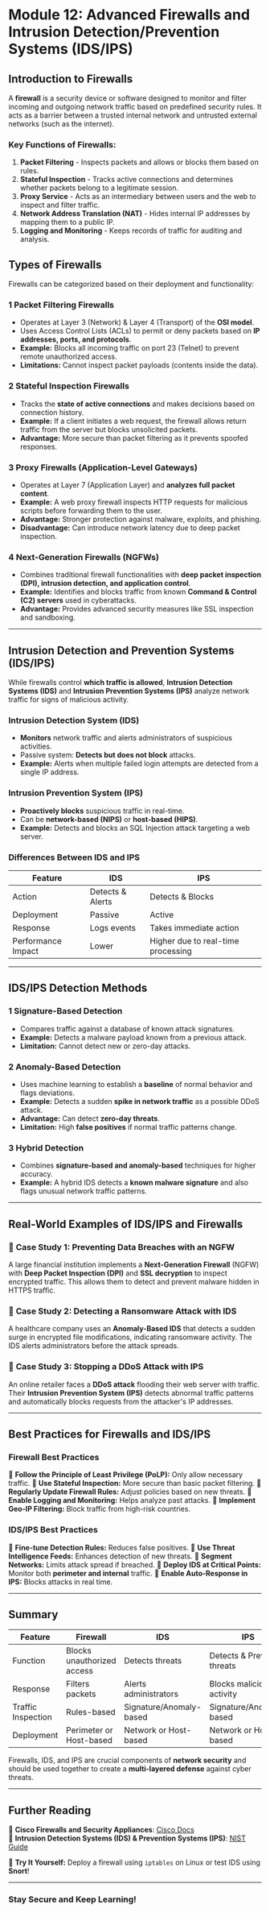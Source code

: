 # Module 12: Advanced Firewalls and Intrusion Detection/Prevention Systems (IDS/IPS)

##  Introduction to Firewalls
A **firewall** is a security device or software designed to monitor and filter incoming and outgoing network traffic based on predefined security rules. It acts as a barrier between a trusted internal network and untrusted external networks (such as the internet).

###  Key Functions of Firewalls:
1. **Packet Filtering** - Inspects packets and allows or blocks them based on rules.
2. **Stateful Inspection** - Tracks active connections and determines whether packets belong to a legitimate session.
3. **Proxy Service** - Acts as an intermediary between users and the web to inspect and filter traffic.
4. **Network Address Translation (NAT)** - Hides internal IP addresses by mapping them to a public IP.
5. **Logging and Monitoring** - Keeps records of traffic for auditing and analysis.

##  Types of Firewalls
Firewalls can be categorized based on their deployment and functionality:

### 1️ **Packet Filtering Firewalls**
- Operates at Layer 3 (Network) & Layer 4 (Transport) of the **OSI model**.
- Uses Access Control Lists (ACLs) to permit or deny packets based on **IP addresses, ports, and protocols**.
-  **Example:** Blocks all incoming traffic on port 23 (Telnet) to prevent remote unauthorized access.
-  **Limitations:** Cannot inspect packet payloads (contents inside the data).

### 2️ **Stateful Inspection Firewalls**
- Tracks the **state of active connections** and makes decisions based on connection history.
-  **Example:** If a client initiates a web request, the firewall allows return traffic from the server but blocks unsolicited packets.
-  **Advantage:** More secure than packet filtering as it prevents spoofed responses.

### 3️ **Proxy Firewalls** (Application-Level Gateways)
- Operates at Layer 7 (Application Layer) and **analyzes full packet content**.
-  **Example:** A web proxy firewall inspects HTTP requests for malicious scripts before forwarding them to the user.
-  **Advantage:** Stronger protection against malware, exploits, and phishing.
-  **Disadvantage:** Can introduce network latency due to deep packet inspection.

### 4️ **Next-Generation Firewalls (NGFWs)**
- Combines traditional firewall functionalities with **deep packet inspection (DPI), intrusion detection, and application control**.
-  **Example:** Identifies and blocks traffic from known **Command & Control (C2) servers** used in cyberattacks.
-  **Advantage:** Provides advanced security measures like SSL inspection and sandboxing.

---

##  Intrusion Detection and Prevention Systems (IDS/IPS)
While firewalls control **which traffic is allowed**, **Intrusion Detection Systems (IDS)** and **Intrusion Prevention Systems (IPS)** analyze network traffic for signs of malicious activity.

###  Intrusion Detection System (IDS)
- **Monitors** network traffic and alerts administrators of suspicious activities.
- Passive system: **Detects but does not block** attacks.
-  **Example:** Alerts when multiple failed login attempts are detected from a single IP address.

###  Intrusion Prevention System (IPS)
- **Proactively blocks** suspicious traffic in real-time.
- Can be **network-based (NIPS)** or **host-based (HIPS)**.
-  **Example:** Detects and blocks an SQL Injection attack targeting a web server.

###  Differences Between IDS and IPS
| Feature | IDS | IPS |
|---------|-----|-----|
| Action | Detects & Alerts | Detects & Blocks |
| Deployment | Passive | Active |
| Response | Logs events | Takes immediate action |
| Performance Impact | Lower | Higher due to real-time processing |

---

##  IDS/IPS Detection Methods
### 1️ **Signature-Based Detection**
- Compares traffic against a database of known attack signatures.
-  **Example:** Detects a malware payload known from a previous attack.
-  **Limitation:** Cannot detect new or zero-day attacks.

### 2️ **Anomaly-Based Detection**
- Uses machine learning to establish a **baseline** of normal behavior and flags deviations.
-  **Example:** Detects a sudden **spike in network traffic** as a possible DDoS attack.
-  **Advantage:** Can detect **zero-day threats**.
-  **Limitation:** High **false positives** if normal traffic patterns change.

### 3️ **Hybrid Detection**
- Combines **signature-based and anomaly-based** techniques for higher accuracy.
-  **Example:** A hybrid IDS detects a **known malware signature** and also flags unusual network traffic patterns.

---

##  Real-World Examples of IDS/IPS and Firewalls
### 🔹 **Case Study 1: Preventing Data Breaches with an NGFW**
A large financial institution implements a **Next-Generation Firewall** (NGFW) with **Deep Packet Inspection (DPI)** and **SSL decryption** to inspect encrypted traffic. This allows them to detect and prevent malware hidden in HTTPS traffic.

### 🔹 **Case Study 2: Detecting a Ransomware Attack with IDS**
A healthcare company uses an **Anomaly-Based IDS** that detects a sudden surge in encrypted file modifications, indicating ransomware activity. The IDS alerts administrators before the attack spreads.

### 🔹 **Case Study 3: Stopping a DDoS Attack with IPS**
An online retailer faces a **DDoS attack** flooding their web server with traffic. Their **Intrusion Prevention System (IPS)** detects abnormal traffic patterns and automatically blocks requests from the attacker's IP addresses.

---

##  Best Practices for Firewalls and IDS/IPS
###  **Firewall Best Practices**
🔹 **Follow the Principle of Least Privilege (PoLP):** Only allow necessary traffic.
🔹 **Use Stateful Inspection:** More secure than basic packet filtering.
🔹 **Regularly Update Firewall Rules:** Adjust policies based on new threats.
🔹 **Enable Logging and Monitoring:** Helps analyze past attacks.
🔹 **Implement Geo-IP Filtering:** Block traffic from high-risk countries.

###  **IDS/IPS Best Practices**
🔹 **Fine-tune Detection Rules:** Reduces false positives.
🔹 **Use Threat Intelligence Feeds:** Enhances detection of new threats.
🔹 **Segment Networks:** Limits attack spread if breached.
🔹 **Deploy IDS at Critical Points:** Monitor both **perimeter and internal** traffic.
🔹 **Enable Auto-Response in IPS:** Blocks attacks in real time.

---

##  Summary
| Feature | Firewall | IDS | IPS |
|---------|---------|-----|-----|
| Function | Blocks unauthorized access | Detects threats | Detects & Prevents threats |
| Response | Filters packets | Alerts administrators | Blocks malicious activity |
| Traffic Inspection | Rules-based | Signature/Anomaly-based | Signature/Anomaly-based |
| Deployment | Perimeter or Host-based | Network or Host-based | Network or Host-based |

Firewalls, IDS, and IPS are crucial components of **network security** and should be used together to create a **multi-layered defense** against cyber threats. 

---

##  Further Reading
🔹 **Cisco Firewalls and Security Appliances**: [Cisco Docs](https://www.cisco.com/c/en/us/products/security/firewalls/index.html)  
🔹 **Intrusion Detection Systems (IDS) & Prevention Systems (IPS)**: [NIST Guide](https://csrc.nist.gov/publications/detail/sp/800-94/rev-1/draft)

🔹 **Try It Yourself:** Deploy a firewall using `iptables` on Linux or test IDS using **Snort**! 

---

###  Stay Secure and Keep Learning! 
